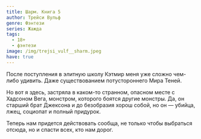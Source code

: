 ```yaml
---
title: Шарм. Книга 5
author: Трейси Вульф
genre: Фэнтези
series: Жажда
tags:
  - 18+
  - фэнтези
image: /img/trejsi_vulf__sharm.jpeg
have: true
---
```

После поступления в элитную школу Кэтмир меня уже сложно чем-либо удивить. Даже существованием потустороннего Мира Теней.

Но вот я здесь, застряла в каком-то странном, опасном месте с Хадсоном Вега, монстром, которого боятся другие монстры. Да, он старший брат Джексона и до безобразия хорош собой, но он — убийца, лжец, социопат и полный придурок.

Теперь нам придется действовать сообща, не только чтобы выбраться отсюда, но и спасти всех, кто нам дорог.